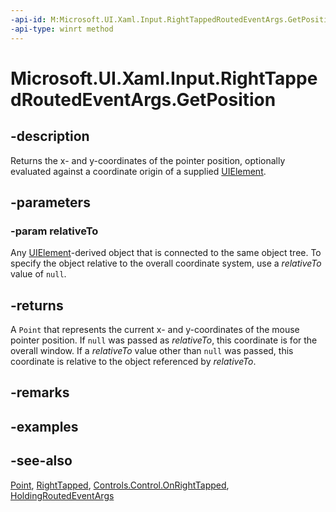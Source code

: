 ```yaml
---
-api-id: M:Microsoft.UI.Xaml.Input.RightTappedRoutedEventArgs.GetPosition(Microsoft.UI.Xaml.UIElement)
-api-type: winrt method
---
```


<!-- Method syntax
public Windows.Foundation.Point GetPosition(Microsoft.UI.Xaml.UIElement relativeTo)
-->

# Microsoft.UI.Xaml.Input.RightTappedRoutedEventArgs.GetPosition

## -description

Returns the x- and y-coordinates of the pointer position, optionally evaluated against a coordinate origin of a supplied [UIElement](../microsoft.ui.xaml/uielement.md).

## -parameters

### -param relativeTo

Any [UIElement](../microsoft.ui.xaml/uielement.md)-derived object that is connected to the same object tree. To specify the object relative to the overall coordinate system, use a *relativeTo* value of `null`.

## -returns

A `Point` that represents the current x- and y-coordinates of the mouse pointer position. If `null` was passed as *relativeTo*, this coordinate is for the overall window. If a *relativeTo* value other than `null` was passed, this coordinate is relative to the object referenced by *relativeTo*.

## -remarks

## -examples

## -see-also

[Point](/uwp/api/windows.foundation.point), [RightTapped](../microsoft.ui.xaml/uielement_righttapped.md), [Controls.Control.OnRightTapped](../microsoft.ui.xaml.controls/control_onrighttapped_706625126.md), [HoldingRoutedEventArgs](holdingroutedeventargs.md)
